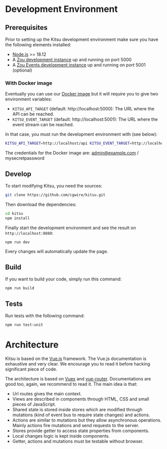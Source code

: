 # Development Environment

## Prerequisites

Prior to setting up the Kitsu development environment make sure you have
the following elements installed:

* [Node.js](https://nodejs.org/en/) >= 18.12
* A [Zou development instance](https://zou.cg-wire.com/development/) up and running on port 5000
* A [Zou Events development instance](https://zou.cg-wire.com/development/) up and running on port 5001 (optional)

### With Docker image

Eventually you can use our [Docker image](https://hub.docker.com/r/cgwire/cgwire) but it will require you to give two
environment variables:

* `KITSU_API_TARGET` (default: http://localhost:5000): The URL where the API can be reached.
* `KITSU_EVENT_TARGET` (default: http://localhost:5001): The URL where the event stream can be reached.

In that case, you must run the development environment with (see below):

```bash
KITSU_API_TARGET=http://localhost/api KITSU_EVENT_TARGET=http://localhost npm run dev
```

The credentials for the Docker image are: admin@example.com / mysecretpassword

## Develop

To start modifying Kitsu, you need the sources:

```bash
git clone https://github.com/cgwire/kitsu.git
```

Then download the dependencies:

```bash
cd kitsu
npm install
```

Finally start the development environment and see the result on
`http://localhost:8080`:

```bash
npm run dev
```

Every changes will automatically update the page.

## Build

If you want to build your code, simply run this command:

```bash
npm run build
```

## Tests

Run tests with the following command:

```bash
npm run test:unit
```

# Architecture

Kitsu is based on the [Vue.js](https://v2.vuejs.org/v2/guide/) framework.
The Vue.js documentation is exhaustive and very clear.
We encourage you to read it before hacking significant piece of code.

The architecture is based on [Vuex](https://v3.vuex.vuejs.org/) and
[vue-router](https://v3.router.vuejs.org/). Documentations are good too, again, we
recommend to read it. The main idea is that:

* Url routes gives the main context.
* Views are described in components through HTML, CSS and small pieces of
  JavaScript.
* Shared state is stored inside stores which are modified through mutations
  (kind of event bus to require state changes) and actions.
* Actions are similar to mutations but they allow asynchronous operations.
  Mainly actions fire mutations and send requests to the server.
* Stores provide getter to access state properties from components.
* Local changes logic is kept inside components.
* Getter, actions and mutations must be testable without browser.
